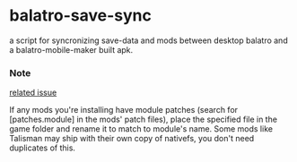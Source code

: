 # balatro-save-sync

a script for syncronizing save-data and mods between desktop balatro and a balatro-mobile-maker built apk.

### Note 
[related issue](https://github.com/blake502/balatro-mobile-maker/issues/137)

If any mods you're installing have module patches (search for [patches.module] in the mods' patch files), place the specified file in the game folder and rename it to match to module's name. Some mods like Talisman may ship with their own copy of nativefs, you don't need duplicates of this.
